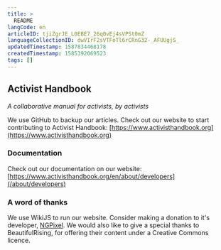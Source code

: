 ```yaml
---
title: >
  README
langCode: en
articleID: tjiZgrJE_L0EBE7_26q0vEj4sVPSt0mZ
languageCollectionID: dwVIrF2sVTFoTl6rCRnG32-_AFUUgjS_
updatedTimestamp: 1587834468178
createdTimestamp: 1585392069523
tags: []
---
```


## Activist Handbook

_A collaborative manual for activists, by activists_

We use GitHub to backup our articles. Check out our website to start contributing to Activist Handbook: [https://www.activisthandbook.org](https://www.activisthandbook.org)

### Documentation

Check out our documentation on our website: [https://www.activisthandbook.org/en/about/developers](/about/developers)

### A word of thanks

We use WikiJS to run our website. Consider making a donation to it's developer, [NGPixel](https://github.com/sponsors/NGPixel). We would also like to give a special thanks to BeautifulRising, for offering their content under a Creative Commons licence.